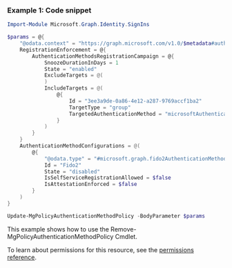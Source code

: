 ### Example 1: Code snippet

```powershellImport-Module Microsoft.Graph.Identity.SignIns

$params = @{
	"@odata.context" = "https://graph.microsoft.com/v1.0/$metadata#authenticationMethodsPolicy"
	RegistrationEnforcement = @{
		AuthenticationMethodsRegistrationCampaign = @{
			SnoozeDurationInDays = 1
			State = "enabled"
			ExcludeTargets = @(
			)
			IncludeTargets = @(
				@{
					Id = "3ee3a9de-0a86-4e12-a287-9769accf1ba2"
					TargetType = "group"
					TargetedAuthenticationMethod = "microsoftAuthenticator"
				}
			)
		}
	}
	AuthenticationMethodConfigurations = @(
		@{
			"@odata.type" = "#microsoft.graph.fido2AuthenticationMethodConfiguration"
			Id = "Fido2"
			State = "disabled"
			IsSelfServiceRegistrationAllowed = $false
			IsAttestationEnforced = $false
		}
	)
}

Update-MgPolicyAuthenticationMethodPolicy -BodyParameter $params
```
This example shows how to use the Remove-MgPolicyAuthenticationMethodPolicy Cmdlet.
To learn about permissions for this resource, see the [permissions reference](/graph/permissions-reference).

